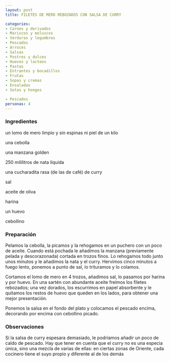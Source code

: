 ```yaml
---
layout: post
title: FILETES DE MERO REBOZADOS CON SALSA DE CURRY

categories:
- Carnes y derivados
- Mariscos y moluscos
- Verduras y legumbres
- Pescados
- Arroces
- Salsas
- Postres y dulces
- Huevos y lacteos
- Pastas
- Entrantes y bocadillos
- Frutas
- Sopas y cremas
- Ensaladas
- Setas y hongos

- Pescados
personas: 4 
---
```


<h3>Ingredientes</h3>
un lomo de mero limpio y sin espinas ni piel de un kilo

una cebolla

una manzana golden

250 mililitros de nata líquida

una cucharadita rasa (de las de café) de curry

sal

aceite de oliva

harina

un huevo

cebollino

<h3>Preparación</h3>
Pelamos la cebolla, la picamos y la rehogamos en un puchero con un poco de aceite. Cuando está pochada le añadimos la manzana (previamente pelada y descorazonada) cortada en trozos finos. Lo rehogamos todo junto unos minutos y le añadimos la nata y el curry. Hervimos cinco minutos a fuego lento, ponemos a punto de sal, lo trituramos y lo colamos.

Cortamos el lomo de mero en 4 trozos, añadimos sal, lo pasamos por harina y por huevo. En una sartén con abundante aceite freímos los filetes rebozados; una vez dorados, los escurrimos en papel absorbente y le quitamos los restos de huevo que queden en los lados, para obtener una mejor presentación.

Ponemos la salsa en el fondo del plato y colocamos el pescado encima, decorando por encima con cebollino picado.

<h3>Observaciones</h3>
Si la salsa de curry espesara demasiado, le podríamos añadir un poco de caldo de pescado. Hay que tener en cuenta que el curry no es una especia única, sino una mezcla de varias de ellas: en ciertas zonas de Oriente, cada cocinero tiene el suyo propio y diferente al de los demás

